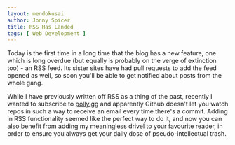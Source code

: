 ```yaml
---
layout: mendokusai
author: Jonny Spicer
title: RSS Has Landed
tags: [ Web Development ]
---
```

Today is the first time in a long time that the blog has a new feature, one which is long overdue (but equally is probably
on the verge of extinction too) - an RSS feed. Its sister sites have had pull requests to add the feed opened as well, so soon
you'll be able to get notified about posts from the whole gang.

While I have previously written off RSS as a thing of the past, recently I wanted to subscribe to [polly.gg](https://polly.gg) and
apparently Github doesn't let you watch repos in such a way to receive an email every time there's a commit. Adding in RSS functionality seemed like the perfect way to do it, and now you can also benefit from adding my meaningless drivel to your favourite
reader, in order to ensure you always get your daily dose of pseudo-intellectual trash.
